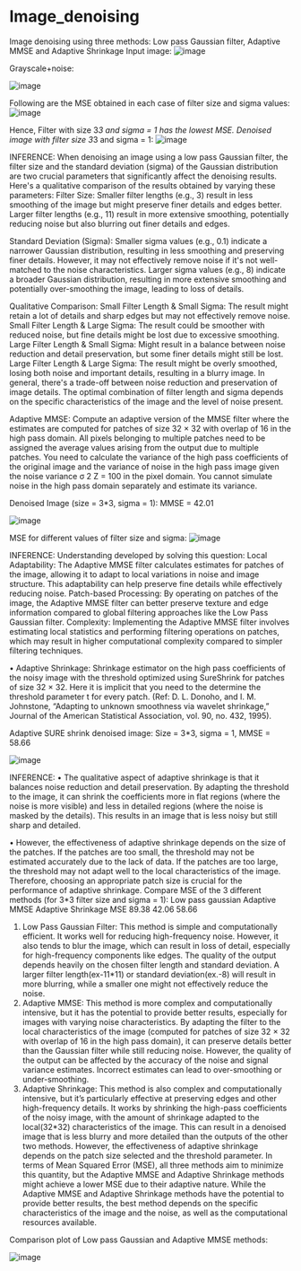 # Image_denoising
Image denoising using three methods: Low pass Gaussian filter, Adaptive MMSE and Adaptive Shrinkage
Input image:
![image](https://github.com/niveditaapr21/Image_denoising/assets/42715946/cab11566-d075-49fe-9a3b-96036761e41f)

Grayscale+noise:

![image](https://github.com/niveditaapr21/Image_denoising/assets/42715946/860e1d0a-514c-412e-96a5-f98a4c880596)

Following are the MSE obtained in each case of filter size and sigma values:
![image](https://github.com/niveditaapr21/Image_denoising/assets/42715946/5f7617f7-33f5-4c94-b9f7-2fdda84174e2)

Hence, Filter with size 3*3 and sigma = 1 has the lowest MSE.
Denoised image with filter size 3*3 and sigma = 1:
![image](https://github.com/niveditaapr21/Image_denoising/assets/42715946/f6800f3a-1e39-4db3-b355-d804886fb195)

INFERENCE:
When denoising an image using a low pass Gaussian filter, the filter size and the standard deviation (sigma) of the Gaussian distribution are two crucial parameters that significantly affect the denoising results. Here's a qualitative comparison of the results obtained by varying these parameters:
Filter Size:
Smaller filter lengths (e.g., 3) result in less smoothing of the image but might preserve finer details and edges better.
Larger filter lengths (e.g., 11) result in more extensive smoothing, potentially reducing noise but also blurring out finer details and edges.

Standard Deviation (Sigma):
Smaller sigma values (e.g., 0.1) indicate a narrower Gaussian distribution, resulting in less smoothing and preserving finer details. However, it may not effectively remove noise if it's not well-matched to the noise characteristics.
Larger sigma values (e.g., 8) indicate a broader Gaussian distribution, resulting in more extensive smoothing and potentially over-smoothing the image, leading to loss of details.

Qualitative Comparison:
Small Filter Length & Small Sigma: The result might retain a lot of details and sharp edges but may not effectively remove noise.
Small Filter Length & Large Sigma: The result could be smoother with reduced noise, but fine details might be lost due to excessive smoothing.
Large Filter Length & Small Sigma: Might result in a balance between noise reduction and detail preservation, but some finer details might still be lost.
Large Filter Length & Large Sigma: The result might be overly smoothed, losing both noise and important details, resulting in a blurry image.
In general, there's a trade-off between noise reduction and preservation of image details. The optimal combination of filter length and sigma depends on the specific characteristics of the image and the level of noise present.

Adaptive MMSE: Compute an adaptive version of the MMSE filter where the estimates are computed for patches of size 32 × 32 with overlap of 16 in the high pass domain. All pixels belonging to multiple patches need to be assigned the average values arising from the output due to multiple patches. You need to calculate the variance of the high pass coefficients of the original image and the variance of noise in the high pass image given the noise variance σ 2 Z = 100 in the pixel domain. You cannot simulate noise in the high pass domain separately and estimate its variance.

Denoised Image (size = 3*3, sigma = 1): 
MMSE = 42.01

![image](https://github.com/niveditaapr21/Image_denoising/assets/42715946/11ef6212-3937-4ea7-ac7d-664941ddbabd)


MSE for different values of filter size and sigma:
![image](https://github.com/niveditaapr21/Image_denoising/assets/42715946/d82bca9a-bffc-4301-8943-9355efb8a4d0)

INFERENCE:
Understanding developed by solving this question:
Local Adaptability: The Adaptive MMSE filter calculates estimates for patches of the image, allowing it to adapt to local variations in noise and image structure. This adaptability can help preserve fine details while effectively reducing noise.
Patch-based Processing: By operating on patches of the image, the Adaptive MMSE filter can better preserve texture and edge information compared to global filtering approaches like the Low Pass Gaussian filter.
Complexity: Implementing the Adaptive MMSE filter involves estimating local statistics and performing filtering operations on patches, which may result in higher computational complexity compared to simpler filtering techniques.

• Adaptive Shrinkage: Shrinkage estimator on the high pass coefficients of the noisy image with the threshold optimized using SureShrink for patches of size 32 × 32. Here it is implicit that you need to the determine the threshold parameter t for every patch. (Ref: D. L. Donoho, and I. M. Johnstone, “Adapting to unknown smoothness via wavelet shrinkage,” Journal of the American Statistical Association, vol. 90, no. 432, 1995).

Adaptive SURE shrink denoised image:
Size = 3*3, sigma = 1, MMSE = 58.66

![image](https://github.com/niveditaapr21/Image_denoising/assets/42715946/c79339a1-4be8-4f40-b889-907a265b4513)

INFERENCE:
•	The qualitative aspect of adaptive shrinkage is that it balances noise reduction and detail preservation. By adapting the threshold to the image, it can shrink the coefficients more in flat regions (where the noise is more visible) and less in detailed regions (where the noise is masked by the details). This results in an image that is less noisy but still sharp and detailed.

•	However, the effectiveness of adaptive shrinkage depends on the size of the patches. If the patches are too small, the threshold may not be estimated accurately due to the lack of data. If the patches are too large, the threshold may not adapt well to the local characteristics of the image. Therefore, choosing an appropriate patch size is crucial for the performance of adaptive shrinkage.
Compare MSE of the 3 different methods (for 3*3 filter size and sigma = 1):
	     Low pass gaussian	  Adaptive MMSE	  Adaptive Shrinkage
MSE	   89.38	              42.06	          58.66

1.	Low Pass Gaussian Filter: This method is simple and computationally efficient. It works well for reducing high-frequency noise. However, it also tends to blur the image, which can result in loss of detail, especially for high-frequency components like edges. The quality of the output depends heavily on the chosen filter length and standard deviation. A larger filter length(ex-11*11) or standard deviation(ex.-8) will result in more blurring, while a smaller one might not effectively reduce the noise.
2.	Adaptive MMSE: This method is more complex and computationally intensive, but it has the potential to provide better results, especially for images with varying noise characteristics. By adapting the filter to the local characteristics of the image (computed for patches of size 32 × 32 with overlap of 16 in the high pass domain), it can preserve details better than the Gaussian filter while still reducing noise. However, the quality of the output can be affected by the accuracy of the noise and signal variance estimates. Incorrect estimates can lead to over-smoothing or under-smoothing.
3.	Adaptive Shrinkage: This method is also complex and computationally intensive, but it’s particularly effective at preserving edges and other high-frequency details. It works by shrinking the high-pass coefficients of the noisy image, with the amount of shrinkage adapted to the local(32*32) characteristics of the image. This can result in a denoised image that is less blurry and more detailed than the outputs of the other two methods. However, the effectiveness of adaptive shrinkage depends on the patch size selected and the threshold parameter.
In terms of Mean Squared Error (MSE), all three methods aim to minimize this quantity, but the Adaptive MMSE and Adaptive Shrinkage methods might achieve a lower MSE due to their adaptive nature. 
While the Adaptive MMSE and Adaptive Shrinkage methods have the potential to provide better results, the best method depends on the specific characteristics of the image and the noise, as well as the computational resources available.

Comparison plot of Low pass Gaussian and Adaptive MMSE methods:

![image](https://github.com/niveditaapr21/Image_denoising/assets/42715946/036fecf7-74dd-40c0-be2f-7cf764941d2f)


